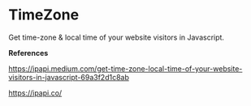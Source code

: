 # TimeZone

Get time-zone & local time of your website visitors in Javascript.

**References**

https://ipapi.medium.com/get-time-zone-local-time-of-your-website-visitors-in-javascript-69a3f2d1c8ab

https://ipapi.co/
